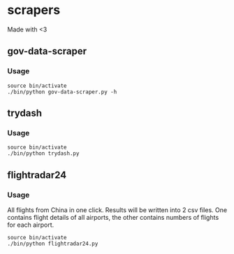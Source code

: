 # scrapers

Made with <3

## gov-data-scraper
### Usage
```
source bin/activate
./bin/python gov-data-scraper.py -h
```

## trydash
### Usage
```
source bin/activate
./bin/python trydash.py
```

## flightradar24
### Usage
All flights from China in one click.
Results will be written into 2 csv files. One contains flight details of all airports, the other contains numbers of flights for each airport.
```
source bin/activate
./bin/python flightradar24.py
```
